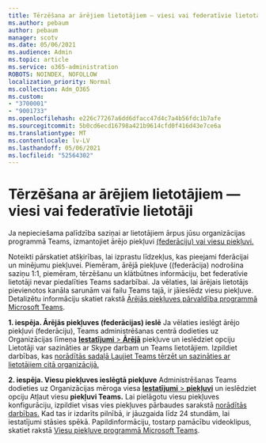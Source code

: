 ```yaml
---
title: Tērzēšana ar ārējiem lietotājiem — viesi vai federatīvie lietotāji
ms.author: pebaum
author: pebaum
manager: scotv
ms.date: 05/06/2021
ms.audience: Admin
ms.topic: article
ms.service: o365-administration
ROBOTS: NOINDEX, NOFOLLOW
localization_priority: Normal
ms.collection: Adm_O365
ms.custom:
- "3700001"
- "9001733"
ms.openlocfilehash: e226c77267a6dd6dfacc47d4c7a4b56fdc1b7afe
ms.sourcegitcommit: 5b0cd6ecd16798a421b9614cfd0f416d43e7ce6a
ms.translationtype: MT
ms.contentlocale: lv-LV
ms.lasthandoff: 05/06/2021
ms.locfileid: "52564302"
---
```

# <a name="chat-with-external-users---guests-or-federated-users"></a>Tērzēšana ar ārējiem lietotājiem — viesi vai federatīvie lietotāji

Ja nepieciešama palīdzība saziņai ar lietotājiem ārpus jūsu organizācijas programmā Teams, izmantojiet ārējo piekļuvi [(federāciju) vai viesu piekļuvi.](https://docs.microsoft.com/microsoftteams/manage-external-access#external-access-vs-guest-access)

Noteikti pārskatiet atšķirības, lai izprastu līdzekļus, kas pieejami fderācijai un minējumu piekļuvei. Piemēram, ārējā piekļuve ((federācija) nodrošina saziņu 1:1, piemēram, tērzēšanu un klātbūtnes informāciju, bet federatīvie lietotāji nevar piedalīties Teams sadarbībai. Ja vēlaties, lai ārējais lietotājs pievienotos kanāla sarunām vai failu Teams tajā, ir jāieslēdz viesu piekļuve. Detalizētu informāciju skatiet rakstā [Ārējās piekļuves pārvaldība programmā Microsoft Teams](https://docs.microsoft.com/microsoftteams/manage-external-access#external-access-vs-guest-access).

**1. iespēja. Ārējās piekļuves (federācijas) ieslē** Ja vēlaties ieslēgt ārējo piekļuvi (federāciju), Teams administrēšanas centrā dodieties uz Organizācijas līmeņa [ **Iestatījumi**  >  **Ārējā**](https://admin.teams.microsoft.com/company-wide-settings/external-communications) piekļuve un ieslēdziet opciju Lietotāji var sazināties ar Skype darbam un Teams lietotājiem. Izpildiet darbības, kas [norādītās sadaļā Ļaujiet Teams tērzēt un sazināties ar lietotājiem citā organizācijā.](https://docs.microsoft.com/microsoftteams/manage-external-access#let-your-teams-users-chat-and-communicate-with-users-in-another-organization)

**2. iespēja. Viesu piekļuves ieslēgtā piekļuve** Administrēšanas Teams dodieties uz Organizācijas mēroga viesa [ **Iestatījumi**  >  **piekļuvi**](https://admin.teams.microsoft.com/company-wide-settings/guest-configuration) un ieslēdziet opciju Atļaut viesu **piekļuvi Teams.** Lai pielāgotu viesu piekļuves konfigurāciju, izpildiet visas vies piekļuves pārbaudes sarakstā [norādītās darbības.](https://docs.microsoft.com/microsoftteams/guest-access-checklist) Kad tas ir izdarīts pilnībā, ir jāuzgaida līdz 24 stundām, lai iestatījumi stāsies spēkā. Papildinformāciju, tostarp pamācību videoklipus, skatiet rakstā [Viesu piekļuve programmā Microsoft Teams](https://docs.microsoft.com/microsoftteams/guest-access).